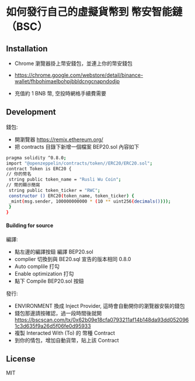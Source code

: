 # 如何發行自己的虛擬貨幣到 幣安智能鏈（BSC）


## Installation

- Chrome 瀏覽器掛上幣安錢包，並連上你的幣安錢包
- https://chrome.google.com/webstore/detail/binance-wallet/fhbohimaelbohpjbbldcngcnapndodjp

- 充值約 1 BNB 幣, 空投時網格手續費需要

## Development

錢包:
- 開瀏覽器  https://remix.ethereum.org/
- 把 contracts 目錄下新增一個檔案 BEP20.sol 
內容如下
```sh
pragma solidity ^0.8.0;
import "@openzeppelin/contracts/token//ERC20/ERC20.sol";
contract Token is ERC20 {
// 你的幣名
 string public token_name = "Rusli Wu Coin";  
// 幣的顯示簡寫
 string public token_ticker = "RWC";
 constructor () ERC20(token_name, token_ticker) {
 _mint(msg.sender, 100000000000 * (10 ** uint256(decimals())));
 }
}

```

#### Building for source

編譯:

- 點左邊的編譯按鈕 編譯 BEP20.sol
- complier 切換到與 BE20.sql 宣告的版本相同  0.8.0
- Auto complile 打勾
- Enable optimization 打勾
- 點下 Compile BEP20.sol 按鈕

發行:
- ENVIRONMENT 換成 Inject Provider, 這時會自動開你的瀏覽器安裝的錢包
- 錢包那邊請按確認，過一段時間後就開 https://bscscan.com/tx/0x62b09e18cfa0793211af14b148da93dd0520961c3d635f9a26d5f06fe0d95933
- 複製 Interacted With (To) 的 幣種 Contract
- 到你的情包，增加自動貨幣，貼上該 Contract 


## License
MIT
